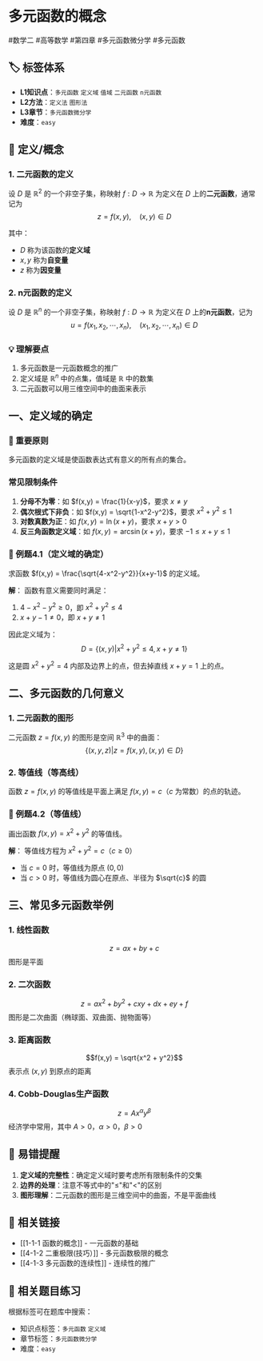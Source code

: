 # 多元函数的概念

#数学二 #高等数学 #第四章 #多元函数微分学 #多元函数

## 🏷️ 标签体系
- **L1知识点**：`多元函数` `定义域` `值域` `二元函数` `n元函数`
- **L2方法**：`定义法` `图形法`
- **L3章节**：`多元函数微分学`
- **难度**：`easy`

## 📖 定义/概念

### 1. 二元函数的定义
设 $D$ 是 $\mathbb{R}^2$ 的一个非空子集，称映射 $f: D \to \mathbb{R}$ 为定义在 $D$ 上的**二元函数**，通常记为
$$z = f(x, y), \quad (x, y) \in D$$

其中：
- $D$ 称为该函数的**定义域**
- $x, y$ 称为**自变量**
- $z$ 称为**因变量**

### 2. n元函数的定义
设 $D$ 是 $\mathbb{R}^n$ 的一个非空子集，称映射 $f: D \to \mathbb{R}$ 为定义在 $D$ 上的**n元函数**，记为
$$u = f(x_1, x_2, \cdots, x_n), \quad (x_1, x_2, \cdots, x_n) \in D$$

### 💡 理解要点
1. 多元函数是一元函数概念的推广
2. 定义域是 $\mathbb{R}^n$ 中的点集，值域是 $\mathbb{R}$ 中的数集
3. 二元函数可以用三维空间中的曲面来表示

## 一、定义域的确定

### 🔑 重要原则
多元函数的定义域是使函数表达式有意义的所有点的集合。

### 常见限制条件
1. **分母不为零**：如 $f(x,y) = \frac{1}{x-y}$，要求 $x \neq y$
2. **偶次根式下非负**：如 $f(x,y) = \sqrt{1-x^2-y^2}$，要求 $x^2 + y^2 \leq 1$
3. **对数真数为正**：如 $f(x,y) = \ln(x+y)$，要求 $x + y > 0$
4. **反三角函数定义域**：如 $f(x,y) = \arcsin(x+y)$，要求 $-1 \leq x+y \leq 1$

### 📐 例题4.1（定义域的确定）
求函数 $f(x,y) = \frac{\sqrt{4-x^2-y^2}}{x+y-1}$ 的定义域。

**解**：
函数有意义需要同时满足：
1. $4-x^2-y^2 \geq 0$，即 $x^2 + y^2 \leq 4$
2. $x+y-1 \neq 0$，即 $x + y \neq 1$

因此定义域为：
$$D = \{(x,y) | x^2 + y^2 \leq 4, x + y \neq 1\}$$

这是圆 $x^2 + y^2 = 4$ 内部及边界上的点，但去掉直线 $x + y = 1$ 上的点。

## 二、多元函数的几何意义

### 1. 二元函数的图形
二元函数 $z = f(x,y)$ 的图形是空间 $\mathbb{R}^3$ 中的曲面：
$$\{(x,y,z) | z = f(x,y), (x,y) \in D\}$$

### 2. 等值线（等高线）
函数 $z = f(x,y)$ 的等值线是平面上满足 $f(x,y) = c$（$c$ 为常数）的点的轨迹。

### 📐 例题4.2（等值线）
画出函数 $f(x,y) = x^2 + y^2$ 的等值线。

**解**：
等值线方程为 $x^2 + y^2 = c$（$c \geq 0$）
- 当 $c = 0$ 时，等值线为原点 $(0,0)$
- 当 $c > 0$ 时，等值线为圆心在原点、半径为 $\sqrt{c}$ 的圆

## 三、常见多元函数举例

### 1. 线性函数
$$z = ax + by + c$$
图形是平面

### 2. 二次函数
$$z = ax^2 + by^2 + cxy + dx + ey + f$$
图形是二次曲面（椭球面、双曲面、抛物面等）

### 3. 距离函数
$$f(x,y) = \sqrt{x^2 + y^2}$$
表示点 $(x,y)$ 到原点的距离

### 4. Cobb-Douglas生产函数
$$z = Ax^{\alpha}y^{\beta}$$
经济学中常用，其中 $A > 0$，$\alpha > 0$，$\beta > 0$

## 🎯 易错提醒

1. **定义域的完整性**：确定定义域时要考虑所有限制条件的交集
2. **边界的处理**：注意不等式中的"$\leq$"和"$<$"的区别
3. **图形理解**：二元函数的图形是三维空间中的曲面，不是平面曲线

## 🔗 相关链接
- [[1-1-1 函数的概念]] - 一元函数的基础
- [[4-1-2 二重极限(技巧）]] - 多元函数极限的概念
- [[4-1-3 多元函数的连续性]] - 连续性的推广

## 🔗 相关题目练习
根据标签可在题库中搜索：
- 知识点标签：`多元函数` `定义域`
- 章节标签：`多元函数微分学`
- 难度：`easy`